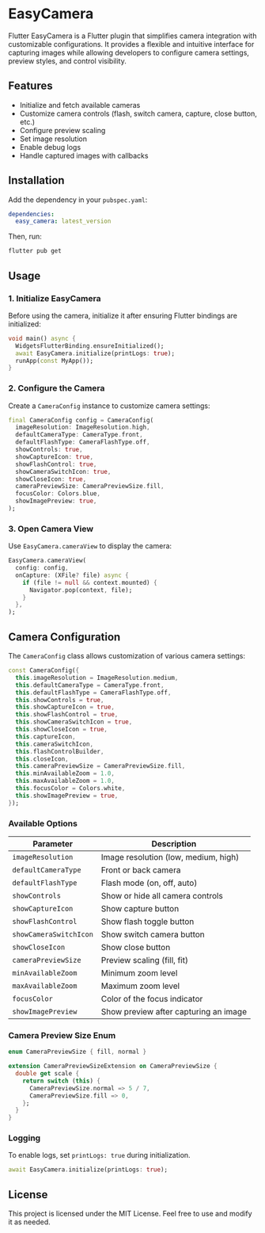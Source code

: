 # EasyCamera

Flutter EasyCamera is a Flutter plugin that simplifies camera integration with customizable configurations. It provides a flexible and intuitive interface for capturing images while allowing developers to configure camera settings, preview styles, and control visibility.

## Features
- Initialize and fetch available cameras
- Customize camera controls (flash, switch camera, capture, close button, etc.)
- Configure preview scaling
- Set image resolution
- Enable debug logs
- Handle captured images with callbacks

## Installation

Add the dependency in your `pubspec.yaml`:
```yaml
dependencies:
  easy_camera: latest_version
```

Then, run:
```sh
flutter pub get
```

## Usage

### 1. Initialize EasyCamera
Before using the camera, initialize it after ensuring Flutter bindings are initialized:

```dart
void main() async {
  WidgetsFlutterBinding.ensureInitialized();
  await EasyCamera.initialize(printLogs: true);
  runApp(const MyApp());
}
```

### 2. Configure the Camera
Create a `CameraConfig` instance to customize camera settings:

```dart
final CameraConfig config = CameraConfig(
  imageResolution: ImageResolution.high,
  defaultCameraType: CameraType.front,
  defaultFlashType: CameraFlashType.off,
  showControls: true,
  showCaptureIcon: true,
  showFlashControl: true,
  showCameraSwitchIcon: true,
  showCloseIcon: true,
  cameraPreviewSize: CameraPreviewSize.fill,
  focusColor: Colors.blue,
  showImagePreview: true,
);
```

### 3. Open Camera View
Use `EasyCamera.cameraView` to display the camera:

```dart
EasyCamera.cameraView(
  config: config,
  onCapture: (XFile? file) async {
    if (file != null && context.mounted) {
      Navigator.pop(context, file);
    }
  },
);
```

## Camera Configuration

The `CameraConfig` class allows customization of various camera settings:

```dart
const CameraConfig({
  this.imageResolution = ImageResolution.medium,
  this.defaultCameraType = CameraType.front,
  this.defaultFlashType = CameraFlashType.off,
  this.showControls = true,
  this.showCaptureIcon = true,
  this.showFlashControl = true,
  this.showCameraSwitchIcon = true,
  this.showCloseIcon = true,
  this.captureIcon,
  this.cameraSwitchIcon,
  this.flashControlBuilder,
  this.closeIcon,
  this.cameraPreviewSize = CameraPreviewSize.fill,
  this.minAvailableZoom = 1.0,
  this.maxAvailableZoom = 1.0,
  this.focusColor = Colors.white,
  this.showImagePreview = true,
});
```

### Available Options
| Parameter                | Description                                       |
|--------------------------|---------------------------------------------------|
| `imageResolution`        | Image resolution (low, medium, high)             |
| `defaultCameraType`      | Front or back camera                             |
| `defaultFlashType`       | Flash mode (on, off, auto)                       |
| `showControls`           | Show or hide all camera controls                 |
| `showCaptureIcon`        | Show capture button                              |
| `showFlashControl`       | Show flash toggle button                         |
| `showCameraSwitchIcon`   | Show switch camera button                        |
| `showCloseIcon`          | Show close button                                |
| `cameraPreviewSize`      | Preview scaling (fill, fit)                      |
| `minAvailableZoom`       | Minimum zoom level                               |
| `maxAvailableZoom`       | Maximum zoom level                               |
| `focusColor`             | Color of the focus indicator                     |
| `showImagePreview`       | Show preview after capturing an image            |

### Camera Preview Size Enum

```dart
enum CameraPreviewSize { fill, normal }

extension CameraPreviewSizeExtension on CameraPreviewSize {
  double get scale {
    return switch (this) {
      CameraPreviewSize.normal => 5 / 7,
      CameraPreviewSize.fill => 0,
    };
  }
}
```

### Logging
To enable logs, set `printLogs: true` during initialization.

```dart
await EasyCamera.initialize(printLogs: true);
```

## License
This project is licensed under the MIT License. Feel free to use and modify it as needed.

